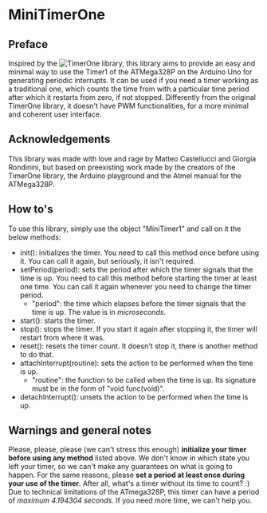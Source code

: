 # MiniTimerOne

## Preface

Inspired by the ![TimerOne](https://github.com/PaulStoffregen/TimerOne) library, this library aims to provide an easy and minimal
way to use the Timer1 of the ATMega328P on the Arduino Uno for generating periodic interrupts. It can be used if you need a timer
working as a traditional one, which counts the time from with a particular time period after which it restarts from zero, if not stopped.
Differently from the original TimerOne library, it doesn't have PWM functionalities, for a more minimal and coherent user interface.

## Acknowledgements

This library was made with love and rage by Matteo Castellucci and Giorgia Rondinini, but based on preexisting work made by the
creators of the TimerOne library, the Arduino playground and the Atmel manual for the ATMega328P.

## How to's

To use this library, simply use the object "MiniTimer1" and call on it the below methods:

* init(): initializes the timer. You need to call this method once before using it. You can call it again, but seriously, it
isn't required.
* setPeriod(period): sets the period after which the timer signals that the time is up. You need to call this method before starting the timer at least one time. You can call it again whenever you need to change the timer period.
  * "period": the time which elapses before the timer signals that the time is up. The value is in *microseconds*.
* start(): starts the timer.
* stop(): stops the timer. If you start it again after stopping it, the timer will restart from where it was.
* reset(): resets the timer count. It doesn't stop it, there is another method to do that.
* attachInterrupt(routine): sets the action to be performed when the time is up.
  * "routine": the function to be called when the time is up. Its signature must be in the form of "void func(void)".
* detachInterrupt(): unsets the action to be performed when the time is up.

## Warnings and general notes

Please, please, please (we can't stress this enough) **initialize your timer before using any method** listed above. We don't know
in which state you left your timer, so we can't make any guarantees on what is going to happen. For the same reasons, please
**set a period at least once during your use of the timer**. After all, what's a timer without its time to count? :)  
Due to technical limitations of the ATmega328P, this timer can have a period of *maximum 4.194304 seconds*. If you need more 
time, we can't help you.
